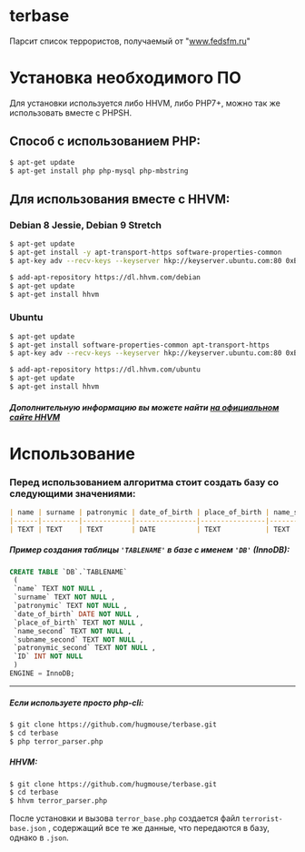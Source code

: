 

# terbase
Парсит список террористов, получаемый от "www.fedsfm.ru"

# Установка необходимого ПО
Для установки используется либо HHVM, либо PHP7+, можно так же использовать вместе с PHPSH.

## Способ с использованием PHP:
```sh
$ apt-get update
$ apt-get install php php-mysql php-mbstring
```

## Для использования вместе с HHVM:

### Debian 8 Jessie, Debian 9 Stretch
```sh
$ apt-get update
$ apt-get install -y apt-transport-https software-properties-common
$ apt-key adv --recv-keys --keyserver hkp://keyserver.ubuntu.com:80 0xB4112585D386EB94

$ add-apt-repository https://dl.hhvm.com/debian
$ apt-get update
$ apt-get install hhvm
```

### Ubuntu
```sh
$ apt-get update
$ apt-get install software-properties-common apt-transport-https
$ apt-key adv --recv-keys --keyserver hkp://keyserver.ubuntu.com:80 0xB4112585D386EB94

$ add-apt-repository https://dl.hhvm.com/ubuntu
$ apt-get update
$ apt-get install hhvm
```
##### Дополнительную информацию вы можете найти [на официальном сайте HHVM](https://docs.hhvm.com/hhvm/installation/linux)

# Использование
### Перед использованием алгоритма стоит создать базу со следующими значениями:
```markdown
| name | surname | patronymic | date_of_birth | place_of_birth | name_second | surname_second | patronymic_second | ID      |
|------|---------|------------|---------------|----------------|-------------|----------------|-------------------|---------|
| TEXT | TEXT    | TEXT       | DATE          | TEXT           | TEXT        | TEXT           | TEXT              | INT(16) |
```
##### Пример создания таблицы `'TABLENAME'` в базе с именем `'DB'` (InnoDB):
```sql
CREATE TABLE `DB`.`TABLENAME`
 ( 
 `name` TEXT NOT NULL ,
 `surname` TEXT NOT NULL ,
 `patronymic` TEXT NOT NULL ,
 `date_of_birth` DATE NOT NULL ,
 `place_of_birth` TEXT NOT NULL ,
 `name_second` TEXT NOT NULL ,
 `subname_second` TEXT NOT NULL ,
 `patronymic_second` TEXT NOT NULL ,
 `ID` INT NOT NULL
 ) 
ENGINE = InnoDB;
```
---
##### Если используете просто php-cli:
```sh
$ git clone https://github.com/hugmouse/terbase.git
$ cd terbase
$ php terror_parser.php
```

##### HHVM:
```sh
$ git clone https://github.com/hugmouse/terbase.git
$ cd terbase
$ hhvm terror_parser.php
```

После установки и вызова `terror_base.php` создается файл `terrorist-base.json` , содержащий все те же данные, что передаются в базу, однако в `.json`.

